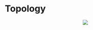 # Topology

<p align="center">
  <img src="https://www.lucidchart.com/publicSegments/view/80f55abd-895e-4885-bca6-0c5338e38981/image.png">
</p>



